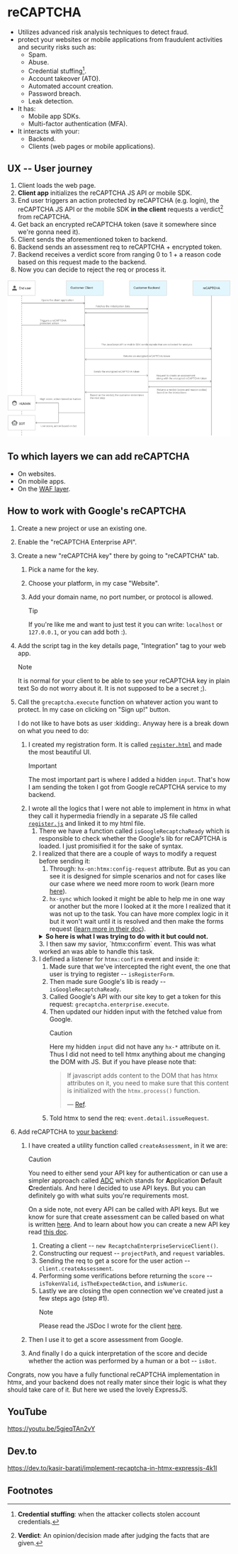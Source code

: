 # reCAPTCHA

- Utilizes advanced risk analysis techniques to detect fraud.
- protect your websites or mobile applications from fraudulent activities and security risks such as:
  - Spam.
  - Abuse.
  - Credential stuffing[^1].
  - Account takeover (ATO).
  - Automated account creation.
  - Password breach.
  - Leak detection.
- It has:
  - Mobile app SDKs.
  - Multi-factor authentication (MFA).
- It interacts with your:
  - Backend.
  - Clients (web pages or mobile applications).

## UX -- User journey

1. Client loads the web page.
2. **Client app** initializes the reCAPTCHA JS API or mobile SDK.
3. End user triggers an action protected by reCAPTCHA (e.g. login), the reCAPTCHA JS API or the mobile SDK **in the client** requests a verdict[^2] from reCAPTCHA.
4. Get back an encrypted reCAPTCHA token (save it somewhere since we're gonna need it).
5. Client sends the aforementioned token to backend.
6. Backend sends an assessment req to reCAPTCHA + encrypted token.
7. Backend receives a verdict score from ranging 0 to 1 + a reason code based on this request made to the backend.
8. Now you can decide to reject the req or process it.

![reCAPTCHA workflow](./assets/recaptcha-workflow.png)

## To which layers we can add reCAPTCHA

- On websites.
- On mobile apps.
- On the [WAF layer](https://github.com/kasir-barati/paas-system/tree/cloud-practitioner/aws/WAF#waf--shield).

## How to work with Google's reCAPTCHA

1. Create a new project or use an existing one.
2. Enable the "reCAPTCHA Enterprise API".
3. Create a new "reCAPTCHA key" there by going to "reCAPTCHA" tab.

   1. Pick a name for the key.
   2. Choose your platform, in my case "Website".
   3. Add your domain name, no port number, or protocol is allowed.

      > [!TIP]
      >
      > If you're like me and want to just test it you can write: `localhost` or `127.0.0.1`, or you can add both :).

4. Add the script tag in the key details page, "Integration" tag to your web app.

   > [!NOTE]
   >
   > It is normal for your client to be able to see your reCAPTCHA key in plain text So do not worry about it. It is not supposed to be a secret ;).

5. Call the `grecaptcha.execute` function on whatever action you want to protect. In my case on clicking on "Sign up!" button.

   I do not like to have bots as user :kidding:. Anyway here is a break down on what you need to do:

   1. I created my registration form. It is called [`register.html`](../../frontend/register.html) and made the most beautiful UI.
      > [!IMPORTANT]
      >
      > The most important part is where I added a hidden `input`. That's how I am sending the token I got from Google reCAPTCHA service to my backend.
   2. I wrote all the logics that I were not able to implement in htmx in what they call it hypermedia friendly in a separate JS file called [`register.js`](../../frontend/register.js) and linked it to my html file.
      1. There we have a function called `isGoogleRecaptchaReady` which is responsible to check whether the Google's lib for reCAPTCHA is loaded. I just promisified it for the sake of syntax.
      2. I realized that there are a couple of ways to modify a request before sending it:
         1. Through: `hx-on:htmx:config-request` attribute. But as you can see it is designed for simple scenarios and not for cases like our case where we need more room to work (learn more [here](https://htmx.org/docs/#the-hx-on-attributes)).
         2. `hx-sync` which looked it might be able to help me in one way or another but the more I looked at it the more I realized that it was not up to the task. You can have more complex logic in it but it won't wait until it is resolved and then make the forms request ([learn more in their doc](https://htmx.org/docs/#synchronization)).
         <details>
           <summary>
             <b>So here is what I was trying to do with it but could not.</b>
           </summary>
           <p>I added an <code>hx-click</code> <small>(in fact I tried first <code>onclick</code> but they where not any different)</small>. And inside that handler I tried to do the logic that I've implemented in step 3.</p>
         </details>
         3. I then saw my savior, `htmx:confirm` event. This was what worked an was able to handle this task.
      3. I defined a listener for `htmx:confirm` event and inside it:
         1. Made sure that we've intercepted the right event, the one that user is trying to register -- `isRegisterForm`.
         2. Then made sure Google's lib is ready -- `isGoogleRecaptchaReady`.
         3. Called Google's API with our site key to get a token for this request: `grecaptcha.enterprise.execute`.
         4. Then updated our hidden input with the fetched value from Google.
            > [!CAUTION]
            >
            > Here my hidden `input` did not have any `hx-*` attribute on it. Thus I did not need to tell htmx anything about me changing the DOM with JS. But if you have please note that:
            >
            > > If javascript adds content to the DOM that has htmx attributes on it, you need to make sure that this content is initialized with the `htmx.process()` function.
            > >
            > > &mdash; [Ref](https://htmx.org/docs/#3rd-party).
         5. Told htmx to send the req: `event.detail.issueRequest`.

6. Add reCAPTCHA to [your backend](../../backend/src/routes/user.route.js):

   1. I have created a utility function called `createAssessment`, in it we are:

      > [!CAUTION]
      >
      > You need to either send your API key for authentication or can use a simpler approach called [ADC](https://cloud.google.com/docs/authentication/provide-credentials-adc) which stands for **A**pplication **D**efault **C**redentials. And here I decided to use API keys. But you can definitely go with what suits you're requirements most.
      >
      > On a side note, not every API can be called with API keys. But we know for sure that create assessment can be called based on what is written [here](https://cloud.google.com/recaptcha/docs/authentication#api-keys). And to learn about how you can create a new API key read [this doc](https://cloud.google.com/docs/authentication/api-keys).

      1. Creating a client -- `new RecaptchaEnterpriseServiceClient()`.
      2. Constructing our request -- `projectPath`, and `request` variables.
      3. Sending the req to get a score for the user action -- `client.createAssessment`.
      4. Performing some verifications before returning the `score` -- `isTokenValid`, `isTheExpectedAction`, and `isNumeric`.
      5. Lastly we are closing the open connection we've created just a few steps ago (step #1).
         > [!NOTE]
         >
         > Please read the JSDoc I wrote for the client [here](../../backend/src/utils/recaptcha.util.js).

   2. Then I use it to get a score assessment from Google.
   3. And finally I do a quick interpretation of the score and decide whether the action was performed by a human or a bot -- `isBot`.

Congrats, now you have a fully functional reCAPTCHA implementation in htmx, and your backend does not really mater since their logic is what they should take care of it. But here we used the lovely ExpressJS.

## YouTube

https://youtu.be/5gjeqTAn2vY

## Dev.to

https://dev.to/kasir-barati/implement-recaptcha-in-htmx-expressjs-4k1l

## Footnotes

[^1]: **Credential stuffing**: when the attacker collects stolen account credentials.
[^2]: **Verdict**: An opinion/decision made after judging the facts that are given.
